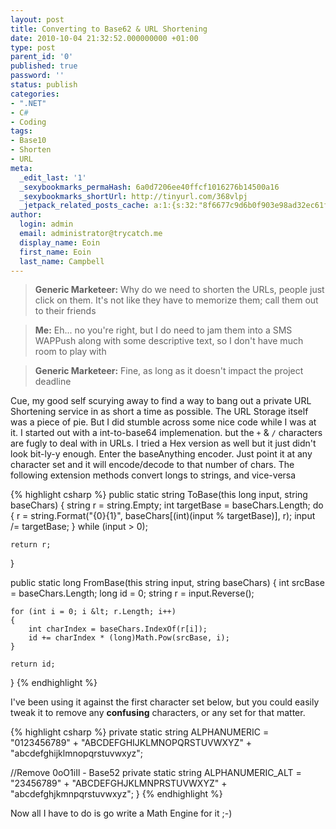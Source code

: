 ```yaml
---
layout: post
title: Converting to Base62 & URL Shortening
date: 2010-10-04 21:32:52.000000000 +01:00
type: post
parent_id: '0'
published: true
password: ''
status: publish
categories:
- ".NET"
- C#
- Coding
tags:
- Base10
- Shorten
- URL
meta:
  _edit_last: '1'
  _sexybookmarks_permaHash: 6a0d7206ee40ffcf1016276b14500a16
  _sexybookmarks_shortUrl: http://tinyurl.com/368vlpj
  _jetpack_related_posts_cache: a:1:{s:32:"8f6677c9d6b0f903e98ad32ec61f8deb";a:2:{s:7:"expires";i:1524924936;s:7:"payload";a:3:{i:0;a:1:{s:2:"id";i:411;}i:1;a:1:{s:2:"id";i:876;}i:2;a:1:{s:2:"id";i:315;}}}}
author:
  login: admin
  email: administrator@trycatch.me
  display_name: Eoin
  first_name: Eoin
  last_name: Campbell
---
```

> **Generic Marketeer:** Why do we need to shorten the URLs, people just click on them. It's not like they have to memorize them; call them out to their friends

> **Me:** Eh... no you're right, but I do need to jam them into a SMS WAPPush along with some descriptive text, so I don't have much room to play with

> **Generic Marketeer:** Fine, as long as it doesn't impact the project deadline

Cue, my good self scurying away to find a way to bang out a private URL Shortening service in as short a time as possible. The URL Storage itself was a piece of pie. But I did stumble across some nice code while I was at it. I started out with a int-to-base64 implemenation. but the `+` & `/` characters are fugly to deal with in URLs. I tried a Hex version as well but it just didn't look bit-ly-y enough. Enter the baseAnything encoder. Just point it at any character set and it will encode/decode to that number of chars. The following extension methods convert longs to strings, and vice-versa

{% highlight csharp %}
public static string ToBase(this long input, string baseChars)
{
    string r = string.Empty;
    int targetBase = baseChars.Length;
    do
    {
        r = string.Format("{0}{1}",
            baseChars[(int)(input % targetBase)],
            r);
        input /= targetBase;
    } while (input &gt; 0);

    return r;
}


public static long FromBase(this string input, string baseChars)
{
    int srcBase = baseChars.Length;
    long id = 0;
    string r = input.Reverse();

    for (int i = 0; i &lt; r.Length; i++)
    {
        int charIndex = baseChars.IndexOf(r[i]);
        id += charIndex * (long)Math.Pow(srcBase, i);
    }

    return id;
}
{% endhighlight %}

I've been using it against the first character set below, but you could easily tweak it to remove any **confusing** characters, or any set for that matter.

{% highlight csharp %}
private static string ALPHANUMERIC =
    "0123456789" +
    "ABCDEFGHIJKLMNOPQRSTUVWXYZ" +
    "abcdefghijklmnopqrstuvwxyz";

//Remove 0oO1iIl - Base52
private static string ALPHANUMERIC_ALT =
    "23456789" +
    "ABCDEFGHJKLMNPRSTUVWXYZ" +
    "abcdefghjkmnpqrstuvwxyz";
}
{% endhighlight %}

Now all I have to do is go write a Math Engine for it ;-)
